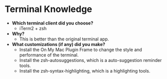 # Terminal Knowledge

- **Which terminal client did you choose?**
  - iTerm2 + zsh
- **Why?**
  - This is better than the original terminal app.
- **What customizations (if any) did you make?**
  - Install the On My Mac Plugin Frame to change the style and performance of
    the terminal.
  - Install the zsh-autosuggestions, which is a auto-suggestion reminder tools.
  - Install the zsh-syntax-highlighting, which is a highlighting tools.
